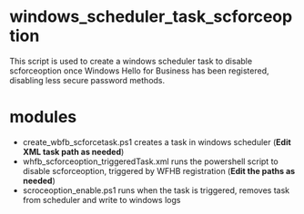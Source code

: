 # windows_scheduler_task_scforceoption

This script is used to create a windows scheduler task to disable scforceoption once Windows Hello for Business has been registered, disabling less secure password methods. 

# modules
- create_wbfb_scforcetask.ps1 creates a task in windows scheduler (**Edit XML task path as needed**)
- whfb_scforceoption_triggeredTask.xml runs the powershell script to disable scforceoption, triggered by WFHB registration (**Edit the paths as needed**)
- scroceoption_enable.ps1 runs when the task is triggered, removes task from scheduler and write to windows logs
